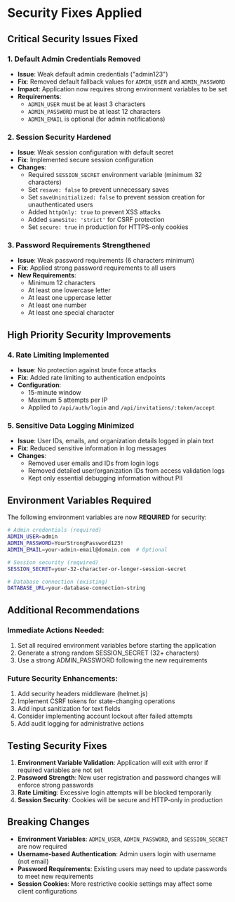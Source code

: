 # Security Fixes Applied

## Critical Security Issues Fixed

### 1. Default Admin Credentials Removed
- **Issue**: Weak default admin credentials ("admin123")
- **Fix**: Removed default fallback values for `ADMIN_USER` and `ADMIN_PASSWORD`
- **Impact**: Application now requires strong environment variables to be set
- **Requirements**:
  - `ADMIN_USER` must be at least 3 characters
  - `ADMIN_PASSWORD` must be at least 12 characters
  - `ADMIN_EMAIL` is optional (for admin notifications)

### 2. Session Security Hardened
- **Issue**: Weak session configuration with default secret
- **Fix**: Implemented secure session configuration
- **Changes**:
  - Required `SESSION_SECRET` environment variable (minimum 32 characters)
  - Set `resave: false` to prevent unnecessary saves
  - Set `saveUninitialized: false` to prevent session creation for unauthenticated users
  - Added `httpOnly: true` to prevent XSS attacks
  - Added `sameSite: 'strict'` for CSRF protection
  - Set `secure: true` in production for HTTPS-only cookies

### 3. Password Requirements Strengthened
- **Issue**: Weak password requirements (6 characters minimum)
- **Fix**: Applied strong password requirements to all users
- **New Requirements**:
  - Minimum 12 characters
  - At least one lowercase letter
  - At least one uppercase letter
  - At least one number
  - At least one special character

## High Priority Security Improvements

### 4. Rate Limiting Implemented
- **Issue**: No protection against brute force attacks
- **Fix**: Added rate limiting to authentication endpoints
- **Configuration**:
  - 15-minute window
  - Maximum 5 attempts per IP
  - Applied to `/api/auth/login` and `/api/invitations/:token/accept`

### 5. Sensitive Data Logging Minimized
- **Issue**: User IDs, emails, and organization details logged in plain text
- **Fix**: Reduced sensitive information in log messages
- **Changes**:
  - Removed user emails and IDs from login logs
  - Removed detailed user/organization IDs from access validation logs
  - Kept only essential debugging information without PII

## Environment Variables Required

The following environment variables are now **REQUIRED** for security:

```bash
# Admin credentials (required)
ADMIN_USER=admin
ADMIN_PASSWORD=YourStrongPassword123!
ADMIN_EMAIL=your-admin-email@domain.com  # Optional

# Session security (required)
SESSION_SECRET=your-32-character-or-longer-session-secret

# Database connection (existing)
DATABASE_URL=your-database-connection-string
```

## Additional Recommendations

### Immediate Actions Needed:
1. Set all required environment variables before starting the application
2. Generate a strong random SESSION_SECRET (32+ characters)
3. Use a strong ADMIN_PASSWORD following the new requirements

### Future Security Enhancements:
1. Add security headers middleware (helmet.js)
2. Implement CSRF tokens for state-changing operations
3. Add input sanitization for text fields
4. Consider implementing account lockout after failed attempts
5. Add audit logging for administrative actions

## Testing Security Fixes

1. **Environment Variable Validation**: Application will exit with error if required variables are not set
2. **Password Strength**: New user registration and password changes will enforce strong passwords
3. **Rate Limiting**: Excessive login attempts will be blocked temporarily
4. **Session Security**: Cookies will be secure and HTTP-only in production

## Breaking Changes

- **Environment Variables**: `ADMIN_USER`, `ADMIN_PASSWORD`, and `SESSION_SECRET` are now required
- **Username-based Authentication**: Admin users login with username (not email)
- **Password Requirements**: Existing users may need to update passwords to meet new requirements
- **Session Cookies**: More restrictive cookie settings may affect some client configurations